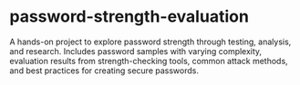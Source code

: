 # password-strength-evaluation
A hands-on project to explore password strength through testing, analysis, and research. Includes password samples with varying complexity, evaluation results from strength-checking tools, common attack methods, and best practices for creating secure passwords.
